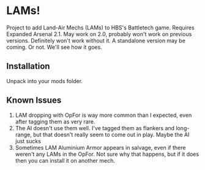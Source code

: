 # LAMs!

Project to add Land-Air Mechs (LAMs) to HBS's Battletech game. Requires Expanded Arsenal 2.1. May work on 2.0, probably won't work on previous versions. Definitely won't work without it. A standalone version may be coming. Or not. We'll see how it goes.

## Installation

Unpack into your mods folder.

## Known Issues

1. LAM dropping with OpFor is way more common than I expected, even after tagging them as very rare.
2. The AI doesn't use them well. I've tagged them as flankers and long-range, but that doesn't really seem to come out in play. Maybe the AI just sucks
3. Sometimes LAM Aluminium Armor appears in salvage, even if there weren't any LAMs in the OpFor. Not sure why that happens, but if it does then you can install it on another mech.
